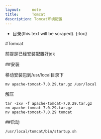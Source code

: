 ```yaml
---
layout:     note
title:      Tomcat
description: Tomcat环境配置
---
```


* 目录(this text will be scraped).
{:toc}

#Tomcat

前提是已经安装配置好jdk

##安装
    
移动安装包到/usr/local目录下

    mv apache-tomcat-7.0.29.tar.gz /usr/local
        
解压

    tar -zxv -f apache-tomcat-7.0.29.tar.gz
    rm apache-tomcat-7.0.29.tar.gz
    nv apache-tomcat-7.0.29 tomcat

##启动

    /usr/local/tomcat/bin/startup.sh


